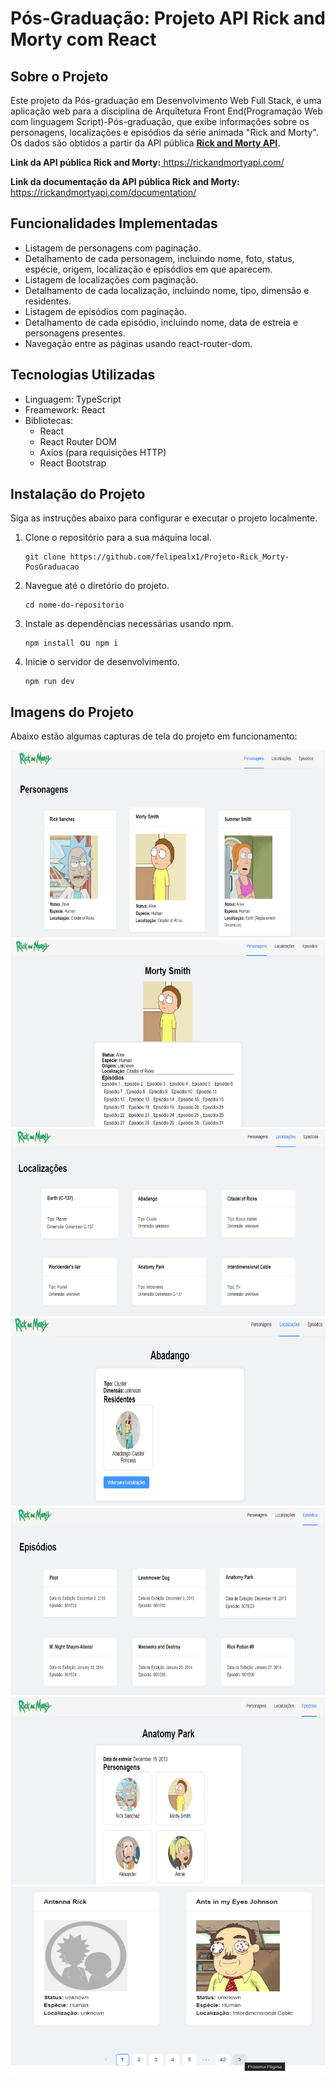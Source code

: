 <!DOCTYPE html>
<html lang="pt-br">
<head>
  <meta charset="UTF-8">
  <meta name="viewport" content="width=device-width, initial-scale=1.0">
  <title>README</title>
</head>
<body>

<h1>Pós-Graduação: Projeto API Rick and Morty com React</h1>

<h2>Sobre o Projeto</h2>
<p>
  Este projeto da Pós-graduação em Desenvolvimento Web Full Stack, é uma aplicação web para a disciplina de Arquitetura Front End(Programação Web com linguagem Script)-Pós-graduação,  que exibe informações sobre os personagens, localizações e episódios da série animada "Rick and Morty". 
  Os dados são obtidos a partir da API pública <b><a href="https://rickandmortyapi.com/">Rick and Morty API</a>.</b>
  <p><b>Link da API pública Rick and Morty:</b><a href="https://rickandmortyapi.com/"> https://rickandmortyapi.com/</a></p> 
  <p><b>Link da documentação da API pública Rick and Morty:</b><a href="https://rickandmortyapi.com/documentation/"> https://rickandmortyapi.com/documentation/</a></p>
</p>

<h2>Funcionalidades Implementadas</h2>
<ul>
  <li>Listagem de personagens com paginação.</li>
  <li>Detalhamento de cada personagem, incluindo nome, foto, status, espécie, origem, localização e episódios em que aparecem.</li>
  <li>Listagem de localizações com paginação.</li>
  <li>Detalhamento de cada localização, incluindo nome, tipo, dimensão e residentes.</li>
  <li>Listagem de episódios com paginação.</li>
  <li>Detalhamento de cada episódio, incluindo nome, data de estreia e personagens presentes.</li>
  <li>Navegação entre as páginas usando react-router-dom.</li>
</ul>

<h2>Tecnologias Utilizadas</h2>
<ul>
  <li>Linguagem: TypeScript</li>
  <li>Freamework: React</li>
  <li>Bibliotecas:
    <ul>
      <li>React</li>
      <li>React Router DOM</li>
      <li>Axios (para requisições HTTP)</li>
      <li>React Bootstrap</li>
    </ul>
  </li>
</ul>

<h2>Instalação do Projeto</h2>
<p>Siga as instruções abaixo para configurar e executar o projeto localmente.</p>
<ol>
  <li>Clone o repositório para a sua máquina local.</li>
  <pre><code>git clone https://github.com/felipealx1/Projeto-Rick_Morty-PosGraduacao</code></pre>
  <li>Navegue até o diretório do projeto.</li>
  <pre><code>cd nome-do-repositorio</code></pre>
  <li>Instale as dependências necessárias usando npm.</li>
  <pre><code>npm install</code> ou <code>npm i</code></pre>
  <li>Inicie o servidor de desenvolvimento.</li>
  <pre><code>npm run dev</code></pre>
</ol>

<h2>Imagens do Projeto</h2>
<p>Abaixo estão algumas capturas de tela do projeto em funcionamento:</p>
  <img src="telas/personagens.png" alt="personagens" width="600" height="300">
  <img src="telas/person-detalhado.png" alt="personagens detalhados" width="600" height="300">
  <img src="telas/localizcao.png" alt="localização" width="600" height="300">
  <img src="telas/locali-detalhada.png" alt="localização detalhada" width="600" height="300">
  <img src="telas/episodios.png" alt="episódios" width="600" height="300">
  <img src="telas/ep-detalhado.png" alt="episódios detalhados" width="600" height="300">
  <img src="telas/paginacao.png" alt="paginação" width="600" height="300">

</body>
</html>
